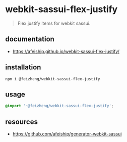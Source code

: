 # webkit-sassui-flex-justify
> Flex justify items for webkit sassui.

## documentation
- https://afeiship.github.io/webkit-sassui-flex-justify/

## installation
```shell
npm i @feizheng/webkit-sassui-flex-justify
```

## usage
```scss
@import '~@feizheng/webkit-sassui-flex-justify';
```

## resources
+ https://github.com/afeiship/generator-webkit-sassui
